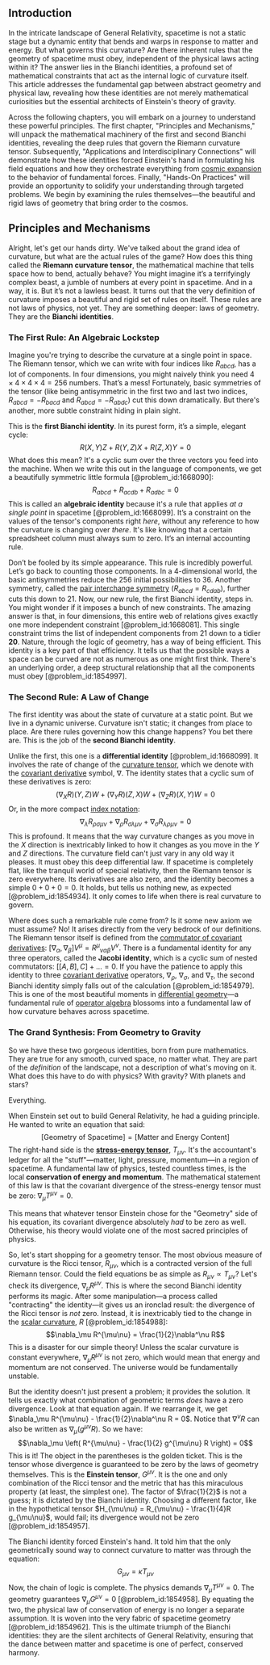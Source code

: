 ## Introduction
In the intricate landscape of General Relativity, spacetime is not a static stage but a dynamic entity that bends and warps in response to matter and energy. But what governs this curvature? Are there inherent rules that the geometry of spacetime must obey, independent of the physical laws acting within it? The answer lies in the Bianchi identities, a profound set of mathematical constraints that act as the internal logic of curvature itself. This article addresses the fundamental gap between abstract geometry and physical law, revealing how these identities are not merely mathematical curiosities but the essential architects of Einstein's theory of gravity.

Across the following chapters, you will embark on a journey to understand these powerful principles. The first chapter, "Principles and Mechanisms," will unpack the mathematical machinery of the first and second Bianchi identities, revealing the deep rules that govern the Riemann curvature tensor. Subsequently, "Applications and Interdisciplinary Connections" will demonstrate how these identities forced Einstein's hand in formulating his field equations and how they orchestrate everything from [cosmic expansion](@article_id:160508) to the behavior of fundamental forces. Finally, "Hands-On Practices" will provide an opportunity to solidify your understanding through targeted problems. We begin by examining the rules themselves—the beautiful and rigid laws of geometry that bring order to the cosmos.

## Principles and Mechanisms

Alright, let's get our hands dirty. We've talked about the grand idea of curvature, but what are the actual rules of the game? How does this thing called the **Riemann curvature tensor**, the mathematical machine that tells space how to bend, actually behave? You might imagine it’s a terrifyingly complex beast, a jumble of numbers at every point in spacetime. And in a way, it is. But it’s not a lawless beast. It turns out that the very definition of curvature imposes a beautiful and rigid set of rules on itself. These rules are not laws of physics, not yet. They are something deeper: laws of geometry. They are the **Bianchi identities**.

### The First Rule: An Algebraic Lockstep

Imagine you're trying to describe the curvature at a single point in space. The Riemann tensor, which we can write with four indices like $R_{abcd}$, has a lot of components. In four dimensions, you might naively think you need $4 \times 4 \times 4 \times 4 = 256$ numbers. That’s a mess! Fortunately, basic symmetries of the tensor (like being antisymmetric in the first two and last two indices, $R_{abcd} = -R_{bacd}$ and $R_{abcd} = -R_{abdc}$) cut this down dramatically. But there's another, more subtle constraint hiding in plain sight.

This is the **first Bianchi identity**. In its purest form, it’s a simple, elegant cycle:
$$R(X,Y)Z + R(Y,Z)X + R(Z,X)Y = 0$$
What does this mean? It's a cyclic sum over the three vectors you feed into the machine. When we write this out in the language of components, we get a beautifully symmetric little formula [@problem_id:1668090]:
$$R_{abcd} + R_{acdb} + R_{adbc} = 0$$
This is called an **algebraic identity** because it's a rule that applies *at a single point* in spacetime [@problem_id:1668099]. It’s a constraint on the values of the tensor's components right *here*, without any reference to how the curvature is changing over *there*. It's like knowing that a certain spreadsheet column must always sum to zero. It’s an internal accounting rule.

Don’t be fooled by its simple appearance. This rule is incredibly powerful. Let’s go back to counting those components. In a 4-dimensional world, the basic antisymmetries reduce the 256 initial possibilities to 36. Another symmetry, called the [pair interchange symmetry](@article_id:267925) ($R_{abcd} = R_{cdab}$), further cuts this down to 21. Now, our new rule, the first Bianchi identity, steps in. You might wonder if it imposes a bunch of new constraints. The amazing answer is that, in four dimensions, this entire web of relations gives exactly one more independent constraint [@problem_id:1668081]. This single constraint trims the list of independent components from 21 down to a tidier **20**. Nature, through the logic of geometry, has a way of being efficient. This identity is a key part of that efficiency. It tells us that the possible ways a space can be curved are not as numerous as one might first think. There's an underlying order, a deep structural relationship that all the components must obey [@problem_id:1854997].

### The Second Rule: A Law of Change

The first identity was about the state of curvature at a static point. But we live in a dynamic universe. Curvature isn't static; it changes from place to place. Are there rules governing how this change happens? You bet there are. This is the job of the **second Bianchi identity**.

Unlike the first, this one is a **differential identity** [@problem_id:1668099]. It involves the rate of change of the [curvature tensor](@article_id:180889), which we denote with the [covariant derivative](@article_id:151982) symbol, $\nabla$. The identity states that a cyclic sum of these derivatives is zero:
$$(\nabla_X R)(Y,Z)W + (\nabla_Y R)(Z,X)W + (\nabla_Z R)(X,Y)W = 0$$
Or, in the more compact [index notation](@article_id:191429):
$$\nabla_\lambda R_{\rho\sigma\mu\nu} + \nabla_\rho R_{\sigma\lambda\mu\nu} + \nabla_\sigma R_{\lambda\rho\mu\nu} = 0$$
This is profound. It means that the way curvature changes as you move in the $X$ direction is inextricably linked to how it changes as you move in the $Y$ and $Z$ directions. The curvature field can't just vary in any old way it pleases. It must obey this deep differential law. If spacetime is completely flat, like the tranquil world of special relativity, then the Riemann tensor is zero everywhere. Its derivatives are also zero, and the identity becomes a simple $0+0+0=0$. It holds, but tells us nothing new, as expected [@problem_id:1854934]. It only comes to life when there is real curvature to govern.

Where does such a remarkable rule come from? Is it some new axiom we must assume? No! It arises directly from the very bedrock of our definitions. The Riemann tensor itself is defined from the [commutator of covariant derivatives](@article_id:197581): $[\nabla_\alpha, \nabla_\beta]V^\mu = R^\mu{}_{\nu\alpha\beta} V^\nu$. There is a fundamental identity for any three operators, called the **Jacobi identity**, which is a cyclic sum of nested commutators: $[[A, B], C] + \dots = 0$. If you have the patience to apply this identity to three [covariant derivative](@article_id:151982) operators, $\nabla_\rho$, $\nabla_\sigma$, and $\nabla_\tau$, the second Bianchi identity simply falls out of the calculation [@problem_id:1854979]. This is one of the most beautiful moments in [differential geometry](@article_id:145324)—a fundamental rule of [operator algebra](@article_id:145950) blossoms into a fundamental law of how curvature behaves across spacetime.

### The Grand Synthesis: From Geometry to Gravity

So we have these two gorgeous identities, born from pure mathematics. They are true for any smooth, curved space, no matter what. They are part of the *definition* of the landscape, not a description of what's moving on it. What does this have to do with physics? With gravity? With planets and stars?

Everything.

When Einstein set out to build General Relativity, he had a guiding principle. He wanted to write an equation that said:
$$[\text{Geometry of Spacetime}] = [\text{Matter and Energy Content}]$$
The right-hand side is the **[stress-energy tensor](@article_id:146050)**, $T_{\mu\nu}$. It's the accountant's ledger for all the "stuff"—matter, light, pressure, momentum—in a region of spacetime. A fundamental law of physics, tested countless times, is the local **conservation of energy and momentum**. The mathematical statement of this law is that the covariant divergence of the stress-energy tensor must be zero: $\nabla_\mu T^{\mu\nu} = 0$.

This means that whatever tensor Einstein chose for the "Geometry" side of his equation, its covariant divergence absolutely *had* to be zero as well. Otherwise, his theory would violate one of the most sacred principles of physics.

So, let's start shopping for a geometry tensor. The most obvious measure of curvature is the Ricci tensor, $R_{\mu\nu}$, which is a contracted version of the full Riemann tensor. Could the field equations be as simple as $R_{\mu\nu} \propto T_{\mu\nu}$? Let's check its divergence, $\nabla_\mu R^{\mu\nu}$. This is where the second Bianchi identity performs its magic. After some manipulation—a process called "contracting" the identity—it gives us an ironclad result: the divergence of the Ricci tensor is *not* zero. Instead, it is inextricably tied to the change in the [scalar curvature](@article_id:157053), $R$ [@problem_id:1854988]:
$$\nabla_\mu R^{\mu\nu} = \frac{1}{2}\nabla^\nu R$$
This is a disaster for our simple theory! Unless the scalar curvature is constant everywhere, $\nabla_\mu R^{\mu\nu}$ is not zero, which would mean that energy and momentum are not conserved. The universe would be fundamentally unstable.

But the identity doesn't just present a problem; it provides the solution. It tells us exactly what combination of geometric terms *does* have a zero divergence. Look at that equation again. If we rearrange it, we get $\nabla_\mu R^{\mu\nu} - \frac{1}{2}\nabla^\nu R = 0$. Notice that $\nabla^\nu R$ can also be written as $\nabla_\mu(g^{\mu\nu}R)$. So we have:
$$\nabla_\mu \left( R^{\mu\nu} - \frac{1}{2} g^{\mu\nu} R \right) = 0$$
This is it! The object in the parentheses is the golden ticket. This is the tensor whose divergence is guaranteed to be zero by the laws of geometry themselves. This is the **Einstein tensor**, $G^{\mu\nu}$. It is the one and only combination of the Ricci tensor and the metric that has this miraculous property (at least, the simplest one). The factor of $\frac{1}{2}$ is not a guess; it is dictated by the Bianchi identity. Choosing a different factor, like in the hypothetical tensor $H_{\mu\nu} = R_{\mu\nu} - \frac{1}{4}R g_{\mu\nu}$, would fail; its divergence would not be zero [@problem_id:1854957].

The Bianchi identity forced Einstein's hand. It told him that the only geometrically sound way to connect curvature to matter was through the equation:
$$G_{\mu\nu} = \kappa T_{\mu\nu}$$
Now, the chain of logic is complete. The physics demands $\nabla_\mu T^{\mu\nu} = 0$. The geometry guarantees $\nabla_\mu G^{\mu\nu} = 0$ [@problem_id:1854958]. By equating the two, the physical law of conservation of energy is no longer a separate assumption. It is woven into the very fabric of spacetime geometry [@problem_id:1854962]. This is the ultimate triumph of the Bianchi identities: they are the silent architects of General Relativity, ensuring that the dance between matter and spacetime is one of perfect, conserved harmony.